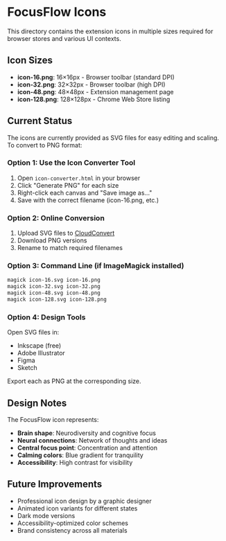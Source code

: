 # FocusFlow Icons

This directory contains the extension icons in multiple sizes required for browser stores and various UI contexts.

## Icon Sizes

- **icon-16.png**: 16×16px - Browser toolbar (standard DPI)
- **icon-32.png**: 32×32px - Browser toolbar (high DPI)
- **icon-48.png**: 48×48px - Extension management page
- **icon-128.png**: 128×128px - Chrome Web Store listing

## Current Status

The icons are currently provided as SVG files for easy editing and scaling. To convert to PNG format:

### Option 1: Use the Icon Converter Tool

1. Open `icon-converter.html` in your browser
2. Click "Generate PNG" for each size
3. Right-click each canvas and "Save image as..."
4. Save with the correct filename (icon-16.png, etc.)

### Option 2: Online Conversion

1. Upload SVG files to [CloudConvert](https://cloudconvert.com/svg-to-png)
2. Download PNG versions
3. Rename to match required filenames

### Option 3: Command Line (if ImageMagick installed)

```bash
magick icon-16.svg icon-16.png
magick icon-32.svg icon-32.png
magick icon-48.svg icon-48.png
magick icon-128.svg icon-128.png
```

### Option 4: Design Tools

Open SVG files in:

- Inkscape (free)
- Adobe Illustrator
- Figma
- Sketch

Export each as PNG at the corresponding size.

## Design Notes

The FocusFlow icon represents:

- **Brain shape**: Neurodiversity and cognitive focus
- **Neural connections**: Network of thoughts and ideas
- **Central focus point**: Concentration and attention
- **Calming colors**: Blue gradient for tranquility
- **Accessibility**: High contrast for visibility

## Future Improvements

- Professional icon design by a graphic designer
- Animated icon variants for different states
- Dark mode versions
- Accessibility-optimized color schemes
- Brand consistency across all materials
